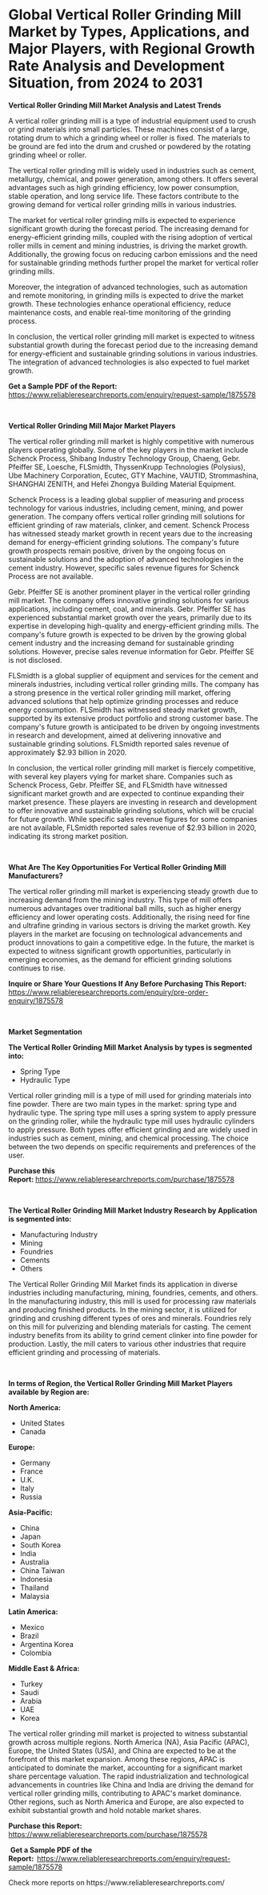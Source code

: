 <p><h1>Global Vertical Roller Grinding Mill Market by Types, Applications, and Major Players, with Regional Growth Rate Analysis and Development Situation, from 2024 to 2031</h1></p><p><strong>Vertical Roller Grinding Mill Market Analysis and Latest Trends</strong></p>
<p><p>A vertical roller grinding mill is a type of industrial equipment used to crush or grind materials into small particles. These machines consist of a large, rotating drum to which a grinding wheel or roller is fixed. The materials to be ground are fed into the drum and crushed or powdered by the rotating grinding wheel or roller.</p><p>The vertical roller grinding mill is widely used in industries such as cement, metallurgy, chemical, and power generation, among others. It offers several advantages such as high grinding efficiency, low power consumption, stable operation, and long service life. These factors contribute to the growing demand for vertical roller grinding mills in various industries.</p><p>The market for vertical roller grinding mills is expected to experience significant growth during the forecast period. The increasing demand for energy-efficient grinding mills, coupled with the rising adoption of vertical roller mills in cement and mining industries, is driving the market growth. Additionally, the growing focus on reducing carbon emissions and the need for sustainable grinding methods further propel the market for vertical roller grinding mills.</p><p>Moreover, the integration of advanced technologies, such as automation and remote monitoring, in grinding mills is expected to drive the market growth. These technologies enhance operational efficiency, reduce maintenance costs, and enable real-time monitoring of the grinding process.</p><p>In conclusion, the vertical roller grinding mill market is expected to witness substantial growth during the forecast period due to the increasing demand for energy-efficient and sustainable grinding solutions in various industries. The integration of advanced technologies is also expected to fuel market growth.</p></p>
<p><strong>Get a Sample PDF of the Report:&nbsp;</strong> <a href="https://www.reliableresearchreports.com/enquiry/request-sample/1875578">https://www.reliableresearchreports.com/enquiry/request-sample/1875578</a></p>
<p>&nbsp;</p>
<p><strong>Vertical Roller Grinding Mill Major Market Players</strong></p>
<p><p>The vertical roller grinding mill market is highly competitive with numerous players operating globally. Some of the key players in the market include Schenck Process, Shibang Industry Technology Group, Chaeng, Gebr. Pfeiffer SE, Loesche, FLSmidth, ThyssenKrupp Technologies (Polysius), Ube Machinery Corporation, Ecutec, GTY Machine, VAUTID, Strommashina, SHANGHAI ZENITH, and Hefei Zhongya Building Material Equipment.</p><p>Schenck Process is a leading global supplier of measuring and process technology for various industries, including cement, mining, and power generation. The company offers vertical roller grinding mill solutions for efficient grinding of raw materials, clinker, and cement. Schenck Process has witnessed steady market growth in recent years due to the increasing demand for energy-efficient grinding solutions. The company's future growth prospects remain positive, driven by the ongoing focus on sustainable solutions and the adoption of advanced technologies in the cement industry. However, specific sales revenue figures for Schenck Process are not available.</p><p>Gebr. Pfeiffer SE is another prominent player in the vertical roller grinding mill market. The company offers innovative grinding solutions for various applications, including cement, coal, and minerals. Gebr. Pfeiffer SE has experienced substantial market growth over the years, primarily due to its expertise in developing high-quality and energy-efficient grinding mills. The company's future growth is expected to be driven by the growing global cement industry and the increasing demand for sustainable grinding solutions. However, precise sales revenue information for Gebr. Pfeiffer SE is not disclosed.</p><p>FLSmidth is a global supplier of equipment and services for the cement and minerals industries, including vertical roller grinding mills. The company has a strong presence in the vertical roller grinding mill market, offering advanced solutions that help optimize grinding processes and reduce energy consumption. FLSmidth has witnessed steady market growth, supported by its extensive product portfolio and strong customer base. The company's future growth is anticipated to be driven by ongoing investments in research and development, aimed at delivering innovative and sustainable grinding solutions. FLSmidth reported sales revenue of approximately $2.93 billion in 2020.</p><p>In conclusion, the vertical roller grinding mill market is fiercely competitive, with several key players vying for market share. Companies such as Schenck Process, Gebr. Pfeiffer SE, and FLSmidth have witnessed significant market growth and are expected to continue expanding their market presence. These players are investing in research and development to offer innovative and sustainable grinding solutions, which will be crucial for future growth. While specific sales revenue figures for some companies are not available, FLSmidth reported sales revenue of $2.93 billion in 2020, indicating its strong market position.</p></p>
<p>&nbsp;</p>
<p><strong>What Are The Key Opportunities For Vertical Roller Grinding Mill Manufacturers?</strong></p>
<p><p>The vertical roller grinding mill market is experiencing steady growth due to increasing demand from the mining industry. This type of mill offers numerous advantages over traditional ball mills, such as higher energy efficiency and lower operating costs. Additionally, the rising need for fine and ultrafine grinding in various sectors is driving the market growth. Key players in the market are focusing on technological advancements and product innovations to gain a competitive edge. In the future, the market is expected to witness significant growth opportunities, particularly in emerging economies, as the demand for efficient grinding solutions continues to rise.</p></p>
<p><strong>Inquire or Share Your Questions If Any Before Purchasing This Report:</strong> <a href="https://www.reliableresearchreports.com/enquiry/pre-order-enquiry/1875578">https://www.reliableresearchreports.com/enquiry/pre-order-enquiry/1875578</a></p>
<p>&nbsp;</p>
<p><strong>Market Segmentation</strong></p>
<p><strong>The Vertical Roller Grinding Mill Market Analysis by types is segmented into:</strong></p>
<p><ul><li>Spring Type</li><li>Hydraulic Type</li></ul></p>
<p><p>Vertical roller grinding mill is a type of mill used for grinding materials into fine powder. There are two main types in the market: spring type and hydraulic type. The spring type mill uses a spring system to apply pressure on the grinding roller, while the hydraulic type mill uses hydraulic cylinders to apply pressure. Both types offer efficient grinding and are widely used in industries such as cement, mining, and chemical processing. The choice between the two depends on specific requirements and preferences of the user.</p></p>
<p><strong>Purchase this Report:&nbsp;</strong><a href="https://www.reliableresearchreports.com/purchase/1875578">https://www.reliableresearchreports.com/purchase/1875578</a></p>
<p>&nbsp;</p>
<p><strong>The Vertical Roller Grinding Mill Market Industry Research by Application is segmented into:</strong></p>
<p><ul><li>Manufacturing Industry</li><li>Mining</li><li>Foundries</li><li>Cements</li><li>Others</li></ul></p>
<p><p>The Vertical Roller Grinding Mill Market finds its application in diverse industries including manufacturing, mining, foundries, cements, and others. In the manufacturing industry, this mill is used for processing raw materials and producing finished products. In the mining sector, it is utilized for grinding and crushing different types of ores and minerals. Foundries rely on this mill for pulverizing and blending materials for casting. The cement industry benefits from its ability to grind cement clinker into fine powder for production. Lastly, the mill caters to various other industries that require efficient grinding and processing of materials.</p></p>
<p>&nbsp;</p>
<p><strong>In terms of Region, the Vertical Roller Grinding Mill Market Players available by Region are:</strong></p>
<p>
    <p> <strong> North America: </strong>
        <ul>
            <li>United States</li>
            <li>Canada</li>
        </ul>
        </p> 
    <p> <strong> Europe: </strong>
        <ul>
            <li>Germany</li>
            <li>France</li>
            <li>U.K.</li>
            <li>Italy</li>
            <li>Russia</li>
        </ul>
        </p> 
    <p> <strong> Asia-Pacific: </strong>
        <ul>
            <li>China</li>
            <li>Japan</li>
            <li>South Korea</li>
            <li>India</li>
            <li>Australia</li>
            <li>China Taiwan</li>
            <li>Indonesia</li>
            <li>Thailand</li>
            <li>Malaysia</li>
        </ul>
        </p> 
    <p> <strong> Latin America: </strong>
        <ul>
            <li>Mexico</li>
            <li>Brazil</li>
            <li>Argentina Korea</li>
            <li>Colombia</li>
        </ul>
        </p> 
    <p> <strong> Middle East & Africa: </strong>
        <ul>
            <li>Turkey</li>
            <li>Saudi</li>
            <li>Arabia</li>
            <li>UAE</li>
            <li>Korea</li>
        </ul>
    </p>
    </p>
<p><p>The vertical roller grinding mill market is projected to witness substantial growth across multiple regions. North America (NA), Asia Pacific (APAC), Europe, the United States (USA), and China are expected to be at the forefront of this market expansion. Among these regions, APAC is anticipated to dominate the market, accounting for a significant market share percentage valuation. The rapid industrialization and technological advancements in countries like China and India are driving the demand for vertical roller grinding mills, contributing to APAC's market dominance. Other regions, such as North America and Europe, are also expected to exhibit substantial growth and hold notable market shares.</p></p>
<p><strong>Purchase this Report: </strong><a href="https://www.reliableresearchreports.com/purchase/1875578">https://www.reliableresearchreports.com/purchase/1875578</a></p>
<p>&nbsp;<strong>Get a Sample PDF of the Report:&nbsp;&nbsp;</strong><a href="https://www.reliableresearchreports.com/enquiry/request-sample/1875578">https://www.reliableresearchreports.com/enquiry/request-sample/1875578</a></p>
<p><strong></strong></p>
<p>Check more reports on https://www.reliableresearchreports.com/</p>